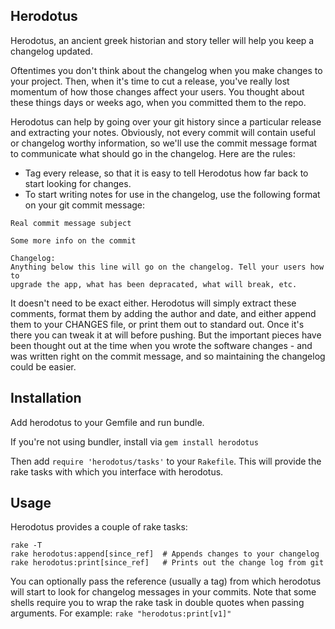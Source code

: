 Herodotus
---------

Herodotus, an ancient greek historian and story teller will
help you keep a changelog updated.

Oftentimes you don't think about the changelog when you make changes to your
project. Then, when it's time to cut a release, you've really lost momentum
of how those changes affect your users. You thought about these things days or
weeks ago, when you committed them to the repo.

Herodotus can help by going over your git history since a particular release
and extracting your notes. Obviously, not every commit will contain useful or
changelog worthy information, so we'll use the commit message format to
communicate what should go in the changelog. Here are the rules:

* Tag every release, so that it is easy to tell Herodotus how far back to start
  looking for changes.
* To start writing notes for use in the changelog, use the following format on 
  your git commit message:


```
Real commit message subject

Some more info on the commit

Changelog:
Anything below this line will go on the changelog. Tell your users how to
upgrade the app, what has been depracated, what will break, etc.
```

It doesn't need to be exact either. Herodotus will simply extract these 
comments, format them by adding the author and date, and either append them to 
your CHANGES file, or print them out to standard out. Once it's there you can 
tweak it at will before pushing. But the important pieces have been thought out 
at the time when you wrote the software changes - and was written right on the 
commit message, and so maintaining the changelog could be easier.

## Installation

Add herodotus to your Gemfile and run bundle.

If you're not using bundler, install via `gem install herodotus`

Then add `require 'herodotus/tasks'` to your `Rakefile`. This will provide the rake tasks with which you interface with herodotus.

## Usage

Herodotus provides a couple of rake tasks: 

```
rake -T
rake herodotus:append[since_ref]  # Appends changes to your changelog
rake herodotus:print[since_ref]   # Prints out the change log from git
```

You can optionally pass the reference (usually a tag) from which herodotus will start to look for changelog messages in your commits.
Note that some shells require you to wrap the rake task in double quotes when passing arguments. For example: `rake "herodotus:print[v1]"`

